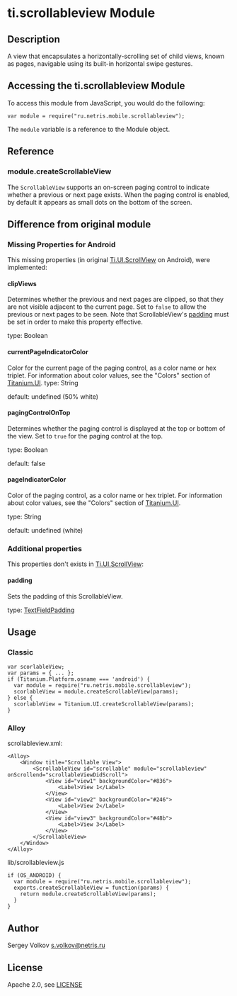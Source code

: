 # ti.scrollableview Module

## Description

A view that encapsulates a horizontally-scrolling set of child views,
known as pages, navigable using its built-in horizontal swipe gestures.

## Accessing the ti.scrollableview Module

To access this module from JavaScript, you would do the following:

    var module = require("ru.netris.mobile.scrollableview");

The `module` variable is a reference to the Module object.

## Reference

### module.createScrollableView

The `ScrollableView` supports an on-screen paging control to indicate
whether a previous or next page exists. When the paging control is
enabled, by default it appears as small dots on the bottom of the screen.

## Difference from original module

### Missing Properties for Android
This missing properties (in original [Ti.UI.ScrollView](https://docs.appcelerator.com/platform/latest/#!/api/Titanium.UI.ScrollView) on Android), were
implemented:

#### clipViews
Determines whether the previous and next pages are clipped, so that they are not visible
adjacent to the current page.
Set to `false` to allow the previous or next pages to be seen. Note that
ScrollableView's [padding](#padding) must be set in order to make this property effective.

type: Boolean

#### currentPageIndicatorColor
Color for the current page of the paging control, as a color name or hex triplet.
For information about color values, see the "Colors" section of [Titanium.UI](https://docs.appcelerator.com/platform/latest/#!/api/Titanium.UI).
type: String

default: undefined (50% white)

#### pagingControlOnTop
Determines whether the paging control is displayed at the top or bottom of the view.
Set to `true` for the paging control at the top.

type: Boolean

default: false
#### pageIndicatorColor
Color of the paging control, as a color name or hex triplet.
For information about color values, see the "Colors" section of [Titanium.UI](https://docs.appcelerator.com/platform/latest/#!/api/Titanium.UI).

type: String

default: undefined (white)

### Additional properties
This properties don't exists in [Ti.UI.ScrollView](https://docs.appcelerator.com/platform/latest/#!/api/Titanium.UI.ScrollView):

#### padding
Sets the padding of this ScrollableView.

type: [TextFieldPadding](https://docs.appcelerator.com/platform/latest/#!/api/TextFieldPadding)

## Usage

### Classic

    var scorlableView;
    var params = { ... };
    if (Titanium.Platform.osname === 'android') {
      var module = require("ru.netris.mobile.scrollableview");
      scorlableView = module.createScrollableView(params);
    } else {
      scorlableView = Titanium.UI.createScrollableView(params);
    }

### Alloy

scrollableview.xml:

    <Alloy>
        <Window title="Scrollable View">
            <ScrollableView id="scrollable" module="scrollableview" onScrollend="scrollableViewDidScroll">
                <View id="view1" backgroundColor="#836">
                    <Label>View 1</Label>
                </View>
                <View id="view2" backgroundColor="#246">
                    <Label>View 2</Label>
                </View>
                <View id="view3" backgroundColor="#48b">
                    <Label>View 3</Label>
                </View>
            </ScrollableView>
        </Window>
    </Alloy>

lib/scrollableview.js

    if (OS_ANDROID) {
      var module = require("ru.netris.mobile.scrollableview");
      exports.createScrollableView = function(params) {
        return module.createScrollableView(params);
      }
    }

## Author

Sergey Volkov <s.volkov@netris.ru>

## License

Apache 2.0, see [LICENSE](../LICENSE)
